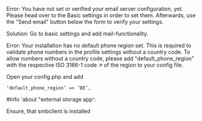 Error: You have not set or verified your email server configuration, yet.
       Please head over to the Basic settings in order to set them. Afterwards, use the "Send email" button below the form to verify your settings.

Solution: Go to basic settings and add mail-functionality.

Error: Your installation has no default phone region set.
       This is required to validate phone numbers in the profile settings without a country code.
       To allow numbers without a country code, please add "default_phone_region" with the respective ISO 3166-1 code ↗ of the region to your config file.

Open your config.php and add

```
‘default_phone_region’ => ‘DE’,
```
#Info 'about "external storage app':

Ensure, that smbclient is installed
